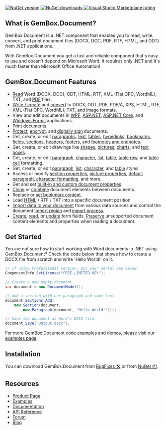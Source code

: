 [![NuGet version](https://img.shields.io/nuget/v/GemBox.Document?style=for-the-badge)](https://www.nuget.org/packages/GemBox.Document/) [![NuGet downloads](https://img.shields.io/nuget/dt/GemBox.Document?style=for-the-badge)](https://www.nuget.org/packages/GemBox.Document/) [![Visual Studio Marketplace rating](https://img.shields.io/visual-studio-marketplace/stars/GemBoxSoftware.GemBoxDocument?style=for-the-badge)](https://marketplace.visualstudio.com/items?itemName=GemBoxSoftware.GemBoxDocument)

## What is GemBox.Document?

GemBox.Document is a .NET component that enables you to read, write, convert, and print document files (DOCX, DOC, PDF, RTF, HTML, and ODT) from .NET applications.

With GemBox.Document you get a fast and reliable component that's easy to use and doesn't depend on Microsoft Word. It requires only .NET and it's much faster than Microsoft Office Automation!

## GemBox.Document Features

- [Read](https://www.gemboxsoftware.com/document/examples/c-sharp-vb-net-open-read-word-file/301) Word (DOCX, DOC), ODT, HTML, RTF, XML (Flat OPC, WordML), TXT, and [PDF](https://www.gemboxsoftware.com/document/examples/c-sharp-read-extract-pdf-text/305) files.
- [Write / create](https://www.gemboxsoftware.com/document/examples/c-sharp-vb-net-create-write-word-file/302) and [convert](https://www.gemboxsoftware.com/document/examples/c-sharp-convert-word-to-pdf/304) to DOCX, ODT, PDF, PDF/A, XPS, HTML, RTF, XML (Flat OPC, WordML), TXT, and image formats.
- View and edit documents in [WPF](https://www.gemboxsoftware.com/document/examples/word-xpsdocument-wpf/5201), [ASP.NET](https://www.gemboxsoftware.com/document/examples/word-editor-asp-net-mvc/5102), [ASP.NET Core](https://www.gemboxsoftware.com/document/examples/asp-net-core-create-word-docx-pdf/5601), and [Windows.Forms](https://www.gemboxsoftware.com/document/examples/word-editor-windows-forms/5301) applications.
- [Print](https://www.gemboxsoftware.com/document/examples/c-sharp-vb-net-print-word/351) documents.
- [Protect](https://www.gemboxsoftware.com/document/examples/docx-write-protection/1101), [encrypt](https://www.gemboxsoftware.com/document/examples/c-sharp-vb-net-docx-encryption/1102), and [digitally sign](https://www.gemboxsoftware.com/document/examples/c-sharp-vb-net-pdf-digital-signature/1104) documents.
- Get, create, or edit [paragraphs](https://www.gemboxsoftware.com/document/examples/c-sharp-vb-net-create-write-word-file/302), [text](https://www.gemboxsoftware.com/document/examples/c-sharp-vb-net-create-write-word-file/302), [tables](https://www.gemboxsoftware.com/document/examples/word-table/1201), [hyperlinks](https://www.gemboxsoftware.com/document/examples/word-bookmarks-hyperlinks/204), [bookmarks](https://www.gemboxsoftware.com/document/examples/word-bookmarks-hyperlinks/204), [fields](https://www.gemboxsoftware.com/document/examples/word-fields/206), [sections](https://www.gemboxsoftware.com/document/examples/c-sharp-vb-net-create-write-word-file/302), [headers, footers](https://www.gemboxsoftware.com/document/examples/word-header-footer/208), and [footnotes and endnotes](https://www.gemboxsoftware.com/document/examples/word-footnote-endnote/212).
- Get, create, or edit drawings like [shapes](https://www.gemboxsoftware.com/document/examples/word-shapes/203), [pictures](https://www.gemboxsoftware.com/document/examples/word-pictures/201), [charts](https://www.gemboxsoftware.com/document/examples/word-charts/213), and [text boxes](https://www.gemboxsoftware.com/document/examples/word-textboxes/202).
- Get, create, or edit [paragraph](https://www.gemboxsoftware.com/document/examples/word-paragraph-formatting/602), [character](https://www.gemboxsoftware.com/document/examples/word-character-formatting/601), [list](https://www.gemboxsoftware.com/document/examples/word-lists/603), [table](https://www.gemboxsoftware.com/document/examples/word-table-formatting/1204), [table row](https://www.gemboxsoftware.com/document/examples/word-table-formatting/1204), and [table cell](https://www.gemboxsoftware.com/document/examples/word-table-formatting/1204) formatting.
- Get, create, or edit [paragraph](https://www.gemboxsoftware.com/document/examples/word-styles/604), [list](https://www.gemboxsoftware.com/document/examples/word-lists/603), [character](https://www.gemboxsoftware.com/document/examples/word-styles/604), and [table](https://www.gemboxsoftware.com/document/examples/word-table-styles/1205) styles.
- Access or modify [section properties](https://www.gemboxsoftware.com/document/examples/word-page-setup/209), [picture properties](https://www.gemboxsoftware.com/document/examples/word-pictures/201), [default paragraph, character formatting](https://www.gemboxsoftware.com/document/examples/word-style-resolution/101), and more.
- Get and set [built-in and custom document properties](https://www.gemboxsoftware.com/document/examples/word-properties/211).
- [Clone](https://www.gemboxsoftware.com/document/examples/cloning/501) or [combine](https://www.gemboxsoftware.com/document/examples/combine-word-file-c-sharp-vb-net/502) document elements between documents.
- Replace or [set bookmark content](https://www.gemboxsoftware.com/document/examples/c-sharp-vb-net-modify-word-bookmarks/102).
- Load [HTML](https://www.gemboxsoftware.com/document/examples/word-editor-asp-net-mvc/5102) / RTF / TXT into a specific document position.
- [Import data to your document](https://www.gemboxsoftware.com/document/examples/c-sharp-vb-net-mail-merge-word/901) from various data sources and control the document [import region](https://www.gemboxsoftware.com/document/examples/mail-merge-ranges/903) and [import process](https://www.gemboxsoftware.com/document/examples/customize-mail-merge/904).
- [Create](https://www.gemboxsoftware.com/document/examples/c-sharp-vb-net-create-word-form/701), [read](https://www.gemboxsoftware.com/document/examples/c-sharp-vb-net-read-word-form/702), or [update](https://www.gemboxsoftware.com/document/examples/c-sharp-vb-net-update-word-form/703) form fields.
[Preserve](https://www.gemboxsoftware.com/document/docs/preservation.html) unsupported document content elements and properties when reading a document. 

## Get Started

You are not sure how to start working with Word documents in .NET using GemBox.Document? Check the code below that shows how to create a DOCX file from scratch and write 'Hello World!' on it.

```csharp
// If using Professional version, put your serial key below.
ComponentInfo.SetLicense("FREE-LIMITED-KEY");

// Create a new empty document.
var document = new DocumentModel();

// Add a section with one paragraph and some text.
document.Sections.Add(
    new Section(document,
        new Paragraph(document, "Hello World!")));

// Save the document as Word's DOCX file.
document.Save("Output.docx");
```

For more GemBox.Document code examples and demos, please visit our [examples page](https://www.gemboxsoftware.com/document/examples/c-sharp-vb-net-word-pdf-library/801).

## Installation

You can download GemBox.Document from [BugFixes 🛠️](https://www.gemboxsoftware.com/document/downloads/bugfixes.html) or from [NuGet 📦](https://www.nuget.org/packages/GemBox.Document/).

## Resources

- [Product Page](https://www.gemboxsoftware.com/document)
- [Examples](https://www.gemboxsoftware.com/document/examples)
- [Documentation](https://www.gemboxsoftware.com/document/docs/introduction.html)
- [API Reference](https://www.gemboxsoftware.com/document/docs/GemBox.Document.html)
- [Forum](https://forum.gemboxsoftware.com/c/gembox-document/6)
- [Blog](https://www.gemboxsoftware.com/gembox-document)
